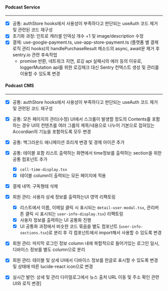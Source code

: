 
#### Podcast Service
---
- [x] 공통: authStore hooks에서 사용성이 부족하다고 판단되는 useAuth 코드 제거 및 관련된 코드 재구성 
- [x] 초기화 과정: 인트로 캐러셀 인덱싱 개수 +1 및 image/description 수정
- [x] 결제: use-google-payment.ts, use-app-store-payment.ts (플랫폼 별 결제 로직 관리 hooks)의 handlePurchaseResult 메소드의 async, await문 제거 후 sentry.io 관련 후속작업
	- promise 반환, 네트워크 지연, 로깅 api 실패시의 에러 등의 이유로, loggerMutation api를 위한 로깅체크 대신 Sentry 컨텍스트 생성 및 관리를  이용할 수 있도록 변경


#### Podcast CMS
---
- [x] 공통: authStore hooks에서 사용성이 부족하다고 판단되는 useAuth 코드 제거 및 관련된 코드 재구성
- [x] 공통: 모든 페이지의 관리(수정) UI에서 스크롤이 발생할 정도의 Contents를 포함하는 경우 UI의 컨텐츠를 여러 그룹의 제목/내용으로 나누어 기본으로 접혀있는 Accordian의 기능을 포함하도록 모두 변경 

- [x] 공통: 백그라운드 애니메이션 흐리게 변경 및 경제 아이콘 추가
- [x] 공통: 테이블 포함 리스트 출력하는 화면에서 time정보를 출력하는 section을 위한 공통 컴포넌트 추가
	- [x] `cell-time-display.tsx`
	- [x] 테이블 column이 출력되는 모든 페이지에 적용

- [x] 결제 내역: 구독형태 삭제

- [x] 회원 관리: 사용자 상세 정보를 출력하는UI 영역 리팩토링
	- [x] 리스트에서 이름, 이메일 클릭 시 표시되는 `detail-user-modal.tsx`, 관리버튼 클릭 시 표시되는 `user-info-display.tsx`) 리팩토링
	- [x] 사용자 정보를 출력하는 UI 공통화 진행
	- [x] UI 공통화 과정에서 비슷한 코드 묶음을 별도 컴포넌트 (`user-info-sections.tsx`)로 분리 후 각 컴포넌트에서 import해서 사용할 수 있도록 변경

- [x] 회원 관리: 마지막 로그인 정보 column 내에 복합적으로 들어가있는 로그인 일시, 디바이스 정보를 별도 column으로 분리
- [x] 회원 관리: 테이블 및 상세 UI에서 디바이스 정보를 한글로 표시할 수 있도록 변경 및 상태에 따른 lucide-react icon으로 변경
- [x] 실시간 발언: 상세 및 관리 다이얼로그에서 뉴스 출처 URL 이동 및 주소 확인 관련 UI와 로직 변경]
